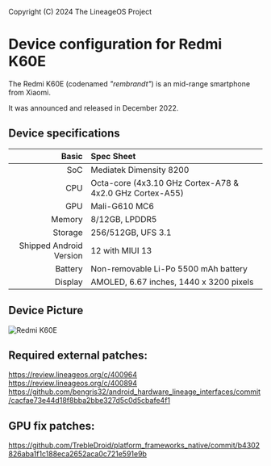 Copyright (C) 2024 The LineageOS Project

Device configuration for Redmi K60E
=============================================================

The Redmi K60E (codenamed _"rembrandt"_) is an mid-range smartphone from Xiaomi.

It was announced and released in December 2022.

## Device specifications

Basic   | Spec Sheet
-------:|:-------------------------
SoC     | Mediatek Dimensity 8200
CPU     | Octa-core (4x3.10 GHz Cortex-A78 & 4x2.0 GHz Cortex-A55)
GPU     | Mali-G610 MC6
Memory  | 8/12GB, LPDDR5
Storage | 256/512GB, UFS 3.1
Shipped Android Version | 12 with MIUI 13
Battery | Non-removable Li-Po 5500 mAh battery
Display | AMOLED, 6.67 inches, 1440 x 3200 pixels

## Device Picture

![Redmi K60E](https://cdn.cnbj0.fds.api.mi-img.com/b2c-shopapi-pms/pms_1672037146.81276139.png)

## Required external patches:
https://review.lineageos.org/c/400964
https://review.lineageos.org/c/400894
https://github.com/bengris32/android_hardware_lineage_interfaces/commit/cacfae73e44d18f8bba2bbe327d5c0d5cbafe4f1

## GPU fix patches:
https://github.com/TrebleDroid/platform_frameworks_native/commit/b4302826aba1f1c188eca2652aca0c721e591e9b
